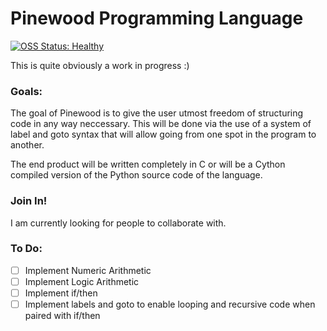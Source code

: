# Pinewood Programming Language
[![OSS Status: Healthy](https://img.shields.io/badge/OSS%20Status-Healthy-darkgreen.svg)](OSS_STATUS.md)

This is quite obviously a work in progress :)

### Goals:

The goal of Pinewood is to give the user utmost freedom of structuring code in any way neccessary. This will be done via the use of a system of label and goto syntax that will allow going from one spot in the program to another.

The end product will be written completely in C or will be a Cython compiled version of the Python source code of the language.

### Join In!

I am currently looking for people to collaborate with. 

### To Do:

- [ ] Implement Numeric Arithmetic
- [ ] Implement Logic Arithmetic
- [ ] Implement if/then
- [ ] Implement labels and goto to enable looping and recursive code when paired with if/then
